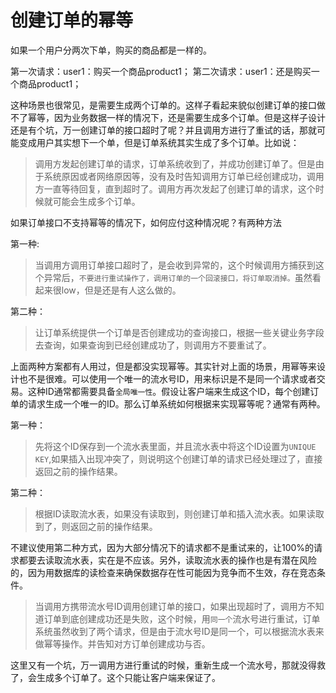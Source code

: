# 创建订单的幂等

如果一个用户分两次下单，购买的商品都是一样的。

第一次请求：user1：购买一个商品product1； 
第二次请求：user1：还是购买一个商品product1；

这种场景也很常见，是需要生成两个订单的。这样子看起来貌似创建订单的接口做不了幂等，因为业务数据一样的情况下，还是需要生成多个订单。但是这样子设计还是有个坑，万一创建订单的接口超时了呢？并且调用方进行了重试的话，那就可能变成用户其实想下一个单，但是订单系统其实生成了多个订单。比如说： 

> 调用方发起创建订单的请求，订单系统收到了，并成功创建订单了。但是由于系统原因或者网络原因等，没有及时告知调用方订单已经创建成功，调用方一直等待回复，直到超时了。调用方再次发起了创建订单的请求，这个时候就可能会生成多个订单。 

如果订单接口不支持幂等的情况下，如何应付这种情况呢？有两种方法 

第一种: 

> 当调用方调用订单接口超时了，是会收到异常的，这个时候调用方捕获到这个异常后，`不要进行重试操作了，调用订单的一个回滚接口，将订单取消掉。`虽然看起来很low，但是还是有人这么做的。 

第二种： 

> 让订单系统提供一个订单是否创建成功的查询接口，根据一些关键业务字段去查询，如果查询到已经创建成功了，则调用方不要重试了。 

上面两种方案都有人用过，但是都没实现幂等。其实针对上面的场景，用幂等来设计也不是很难。可以使用一个唯一的流水号ID，用来标识是不是同一个请求或者交易。这种ID通常都需要具备`全局唯一性`。假设让客户端来生成这个ID，每个创建订单的请求生成一个唯一的ID。那么订单系统如何根据来实现幂等呢？通常有两种。 

第一种： 

> 先将这个ID保存到一个流水表里面，并且流水表中将这个ID设置为`UNIQUE KEY`,如果插入出现冲突了，则说明这个创建订单的请求已经处理过了，直接返回之前的操作结果。 

第二种： 

> 根据ID读取流水表，如果没有读取到，则创建订单和插入流水表。如果读取到了，则返回之前的操作结果。 

不建议使用第二种方式，因为大部分情况下的请求都不是重试来的，让100%的请求都要去读取流水表，实在是不应该。另外，读取流水表的操作也是有潜在风险的，因为用数据库的读检查来确保数据存在性可能因为竞争而不生效，存在竞态条件。 

> 当调用方携带流水号ID调用创建订单的接口，如果出现超时了，调用方不知道订单到底创建成功还是失败，这个时候，用`同一个`流水号进行重试，订单系统虽然收到了两个请求，但是由于流水号ID是同一个，可以根据流水表来做幂等操作。并告知对方订单创建成功与否。 

这里又有一个坑，万一调用方进行重试的时候，重新生成一个流水号，那就没得救了，会生成多个订单了。这个只能让客户端来保证了。 